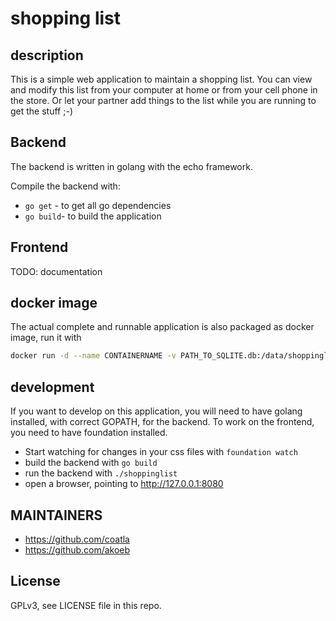 # shopping list #

## description ##

This is a simple web application to maintain a shopping list. You can view and modify this list from your computer at home or from your cell phone in the store. Or let your partner add things to the list while you are running to get the stuff ;-)

## Backend ##

The backend is written in golang with the echo framework.

Compile the backend with:

* `go get` - to get all go dependencies
* `go build`- to build the application

## Frontend ##

TODO: documentation
## docker image ##

The actual complete and runnable application is also packaged as docker image, run it with 

```bash
docker run -d --name CONTAINERNAME -v PATH_TO_SQLITE.db:/data/shoppinglist.db akoeb/shoppinglist
```

## development ##

If you want to develop on this application, you will need to have golang installed, with correct GOPATH, for the backend. To work on the frontend, you need to have foundation installed.

* Start watching for changes in your css files with `foundation watch`
* build the backend with `go build`
* run the backend with `./shoppinglist`
* open a browser, pointing to http://127.0.0.1:8080

## MAINTAINERS ##

* https://github.com/coatla
* https://github.com/akoeb

## License ##

GPLv3, see LICENSE file in this repo.
